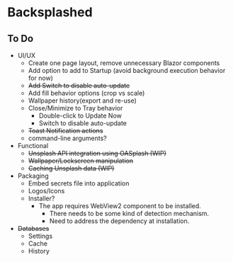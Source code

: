 # Backsplashed

## To Do

- UI/UX
  - Create one page layout, remove unnecessary Blazor components
  - Add option to add to Startup (avoid background execution behavior for now)
  - ~~Add Switch to disable auto-update~~
  - Add fill behavior options (crop vs scale)
  - Wallpaper history(export and re-use)
  - Close/Minimize to Tray behavior
    - Double-click to Update Now
    - Switch to disable auto-update
  - ~~Toast Notification actions~~
  - command-line arguments?
- Functional
  - ~~Unsplash API integration using OASplash (WIP)~~
  - ~~Wallpaper/Lockscreen manipulation~~
  - ~~Caching Unsplash data (WIP)~~
- Packaging
  - Embed secrets file into application
  - Logos/Icons
  - Installer?
    - The app requires WebView2 component to be installed.
      - There needs to be some kind of detection mechanism.
      - Need to address the dependency at installation.
- ~~Databases~~
  - Settings
  - Cache
  - History
